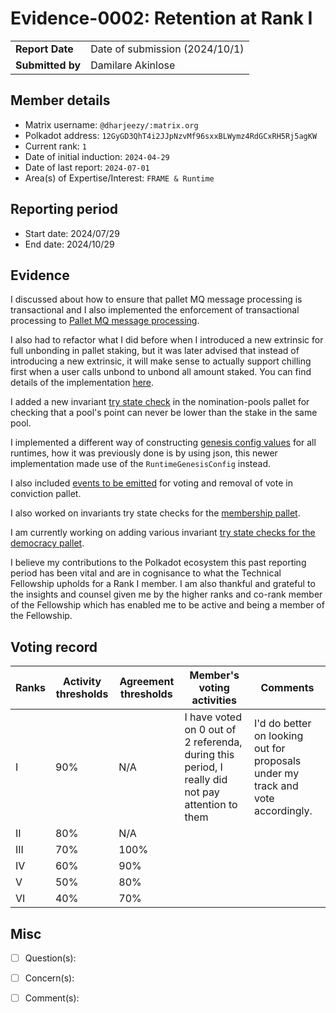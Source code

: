 # Evidence-0002: Retention at Rank I

|                 |                                |
| --------------- |--------------------------------|
| **Report Date** | Date of submission (2024/10/1) |
| **Submitted by**| Damilare Akinlose              |


## Member details

- Matrix username: `@dharjeezy/:matrix.org`
- Polkadot address: `12GyGD3QhT4i2JJpNzvMf96sxxBLWymz4RdGCxRH5Rj5agKW`
- Current rank: `1`
- Date of initial induction: `2024-04-29`
- Date of last report: `2024-07-01`
- Area(s) of Expertise/Interest: `FRAME & Runtime`


## Reporting period

- Start date: 2024/07/29
- End date: 2024/10/29


## Evidence
I discussed about how to ensure that pallet MQ message processing is transactional and I also implemented the enforcement of transactional processing to [Pallet MQ message processing](https://github.com/paritytech/polkadot-sdk/pull/5198).

I also had to refactor what I did before when I introduced a new extrinsic for full unbonding in pallet staking, but it was later advised that instead of introducing a new extrinsic, it will make sense
to actually support chilling first when a user calls unbond to unbond all amount staked. You can find details of the implementation [here](https://github.com/paritytech/polkadot-sdk/pull/3811).

I added a new invariant [try state check](https://github.com/paritytech/polkadot-sdk/pull/5465) in the nomination-pools pallet for checking that a pool's point can never be lower than the stake in the same pool.

I implemented a different way of constructing [genesis config values](https://github.com/polkadot-fellows/runtimes/pull/451) for all runtimes, how it was previously done is by using json, this newer implementation made use of
the `RuntimeGenesisConfig` instead.

I also included [events to be emitted](https://github.com/paritytech/polkadot-sdk/pull/4613) for voting and removal of vote in conviction pallet.

I also worked on invariants try state checks for the [membership pallet](https://github.com/paritytech/polkadot-sdk/pull/5850).

I am currently working on adding various invariant [try state checks for the democracy pallet](https://github.com/paritytech/polkadot-sdk/pull/5879).

I believe my contributions to the Polkadot ecosystem this past reporting period has been vital and are in cognisance to what the Technical Fellowship upholds for a Rank I member. 
I am also thankful and grateful to the insights and counsel given me by the higher ranks and co-rank member of the Fellowship which has enabled me to be active and being a member of the Fellowship.


## Voting record

|  Ranks | Activity thresholds | Agreement thresholds | Member's voting activities                                                                       | Comments                                                                        |
|---|---|---|--------------------------------------------------------------------------------------------------|---------------------------------------------------------------------------------|
|I  |90%   |N/A   | I have voted on 0 out of 2 referenda, during this period, I really did not pay attention to them | I'd do better on looking out for proposals under my track and vote accordingly. |
|II |80%   |N/A   |                                                                                                  |                                                                                 |
|III|70%   |100%  |                                                                                                  |                                                                                 |
|IV |60%   |90%   |                                                                                                  |                                                                                 |
|V  |50%   |80%   |                                                                                                  |                                                                                 |
|VI |40%   |70%   |                                                                                                  |                                                                                 |


## Misc

- [ ] Question(s):

- [ ] Concern(s):

- [ ] Comment(s): 